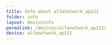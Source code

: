 ```yaml
---
title: Info about alfanetwork_ap121
folder: info
layout: deviceinfo
permalink: /devices/alfanetwork_ap121/
device: alfanetwork_ap121
---
```

